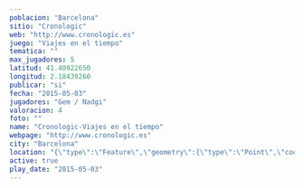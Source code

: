 ```yaml
---
poblacion: "Barcelona"
sitio: "Cronologic"
web: "http://www.cronologic.es"
juego: "Viajes en el tiempo"
tematica: ""
max_jugadores: 5
latitud: 41.40922650
longitud: 2.18439260
publicar: "si"
fecha: "2015-05-03"
jugadores: "Gem / Nadgi"
valoracion: 4
foto: ""
name: "Cronologic-Viajes en el tiempo"
webpage: "http://www.cronologic.es"
city: "Barcelona"
location: "{\"type\":\"Feature\",\"geometry\":{\"type\":\"Point\",\"coordinates\":[\"41,40922650\",\"2,18439260\"]}}"
active: true
play_date: "2015-05-03"
---
```

